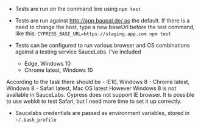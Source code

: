 - Tests are run on the command line using `npm test`

- Tests are run against http://app.baupal.de/ as the default. If there is a need to change the host, type a new baseUrl before the test command, like this:
```CYPRESS_BASE_URL=https://staging.app.com npm test```

- Tests can be configured to run various browser and OS combinations against a testing service SauceLabs. I've included
    - Edge, Windows 10
    - Chrome latest, Windows 10

According to the task there should be 
    - IE10, Windows 8
    - Chrome latest, Windows 8
    - Safari latest, Mac OS latest
However Windows 8 is not available in SauceLabs. Cypress does not support IE browser. It is possible to use webkit to test Safari, but I need more time to set it up correctly.

- Saucelabs credentials are passed as environment variables, stored in `~/.bash_profile`
